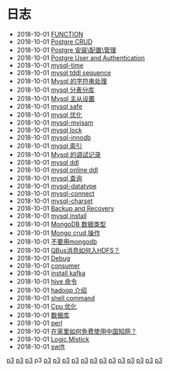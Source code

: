 # 日志
- 2018-10-01 [FUNCTION](/b/db/postgre-ddl) 
- 2018-10-01 [Postgre CRUD](/b/db/postgre-crud) 
- 2018-10-01 [Postgre 安装\配置\管理](/b/db/postgre-admin) 
- 2018-10-01 [Postgre User and Authentication](/b/db/postgre-admin-user) 
- 2018-10-01 [mysql-time](/b/db/mysql-time) 
- 2018-10-01 [mysql tddl sequence](/b/db/mysql-tddl) 
- 2018-10-01 [Mysql 的字符串处理](/b/db/mysql-str) 
- 2018-10-01 [mysql 分表分库](/b/db/mysql-split) 
- 2018-10-01 [Mysql 主从设置](/b/db/mysql-slave) 
- 2018-10-01 [mysql safe](/b/db/mysql-safe) 
- 2018-10-01 [mysql 优化](/b/db/mysql-perf) 
- 2018-10-01 [mysql-myisam](/b/db/mysql-myisam) 
- 2018-10-01 [mysql lock](/b/db/mysql-lock) 
- 2018-10-01 [mysql-innodb](/b/db/mysql-innodb) 
- 2018-10-01 [mysql 索引](/b/db/mysql-index) 
- 2018-10-01 [Mysql 的调试记录](/b/db/mysql-debug) 
- 2018-10-01 [mysql ddl](/b/db/mysql-ddl) 
- 2018-10-01 [mysql online ddl](/b/db/mysql-ddl-online) 
- 2018-10-01 [mysql 查询](/b/db/mysql-ddl-crud) 
- 2018-10-01 [mysql-datatype](/b/db/mysql-datatype) 
- 2018-10-01 [mysql-connect](/b/db/mysql-connect) 
- 2018-10-01 [mysql-charset](/b/db/mysql-charset) 
- 2018-10-01 [Backup and Recovery](/b/db/mysql-backup) 
- 2018-10-01 [mysql install](/b/db/mysql-admin) 
- 2018-10-01 [MongoDB 数据类型](/b/db/mongo-var) 
- 2018-10-01 [Mongo crud 操作](/b/db/mongo-crud) 
- 2018-10-01 [不要用mongodb](/b/db/mongo-) 
- 2018-10-01 [QBus消息如何入HDFS？](/b/db/had-qbus) 
- 2018-10-01 [Debug](/b/db/had-kafka) 
- 2018-10-01 [consumer](/b/db/had-kafka-php) 
- 2018-10-01 [install kafka](/b/db/had-kafka-install) 
- 2018-10-01 [hive 命令](/b/db/had-hive) 
- 2018-10-01 [hadoop 介绍](/b/db/had-) 
- 2018-10-01 [shell command](/b/db/db-sqlite) 
- 2018-10-01 [Cpu 优化](/b/db/db-opt) 
- 2018-10-01 [数据库](/b/db/db-) 
- 2018-10-01 [perl](/b/course/perl) 
- 2018-10-01 [在家里如何免费使用中国知网？](/b/course/paper) 
- 2018-10-01 [Logic Mistick](/b/course/logic) 
- 2018-10-01 [swift](/b/course/ios-dev) 

 [p3](/b/index) [p3](/b/p/p1) [p3](/b/p/p2) p3 [p3](/b/p/p4) [p3](/b/p/p5) [p3](/b/p/p6) [p3](/b/p/p7) [p3](/b/p/p8) [p3](/b/p/p9) [p3](/b/p/p10) [p3](/b/p/p11) [p3](/b/p/p12) [p3](/b/p/p13) [p3](/b/p/p14) [p3](/b/p/p15) [p3](/b/p/p16)